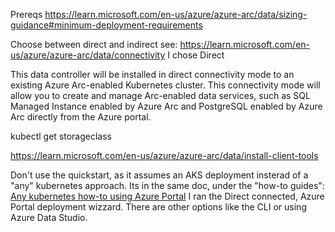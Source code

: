 

Prereqs  https://learn.microsoft.com/en-us/azure/azure-arc/data/sizing-guidance#minimum-deployment-requirements


Choose between direct and indirect see: https://learn.microsoft.com/en-us/azure/azure-arc/data/connectivity 
I chose Direct 


This data controller will be installed in direct connectivity mode to an existing Azure Arc-enabled Kubernetes cluster. This connectivity mode will allow you to create and manage Arc-enabled data services, such as SQL Managed Instance enabled by Azure Arc and PostgreSQL enabled by Azure Arc directly from the Azure portal.


kubectl get storageclass



https://learn.microsoft.com/en-us/azure/azure-arc/data/install-client-tools

Don't use the quickstart, as it assumes an AKS deployment insterad of a "any" kubernetes approach. 
Its in the same doc, under the "how-to guides": [Any kubernetes how-to using Azure Portal](https://learn.microsoft.com/en-us/azure/azure-arc/data/create-data-controller-direct-azure-portal)
I ran the Direct connected, Azure Portal deployment wizzard. There are other options like the CLI or using Azure Data Studio. 


